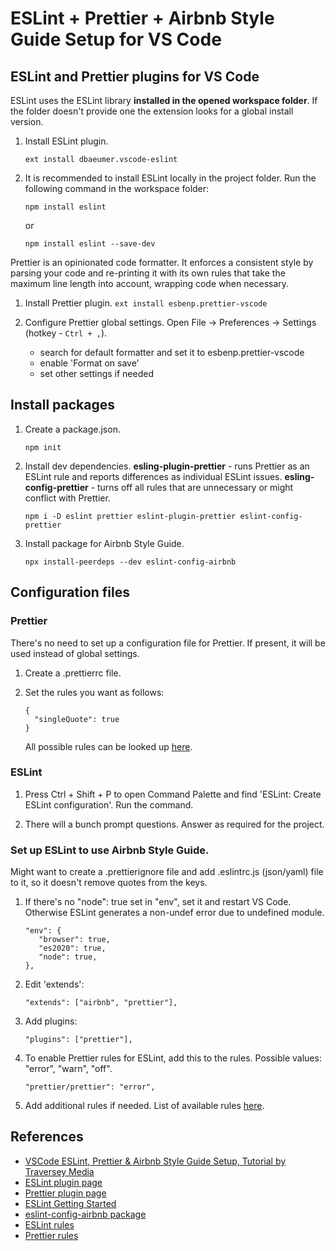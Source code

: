 # ESLint + Prettier + Airbnb Style Guide Setup for VS Code

## ESLint and Prettier plugins for VS Code

ESLint uses the ESLint library **installed in the opened workspace folder**. If the folder doesn't provide one the extension looks for a global install version.

1. Install ESLint plugin.

   `ext install dbaeumer.vscode-eslint`

2. It is recommended to install ESLint locally in the project folder. Run the following command in the workspace folder:

   `npm install eslint`

   or

   `npm install eslint --save-dev`

Prettier is an opinionated code formatter. It enforces a consistent style by parsing your code and re-printing it with its own rules that take the maximum line length into account, wrapping code when necessary.

1.  Install Prettier plugin.
    `ext install esbenp.prettier-vscode`

2.  Configure Prettier global settings. Open File -> Preferences -> Settings (hotkey - `Ctrl + ,`).

    - search for default formatter and set it to esbenp.prettier-vscode
    - enable 'Format on save'
    - set other settings if needed

## Install packages

1. Create a package.json.

   `npm init`

2. Install dev dependencies. **esling-plugin-prettier** - runs Prettier as an ESLint rule and reports differences as individual ESLint issues. **esling-config-prettier** - turns off all rules that are unnecessary or might conflict with Prettier.

   `npm i -D eslint prettier eslint-plugin-prettier eslint-config-prettier`

3. Install package for Airbnb Style Guide.

   `npx install-peerdeps --dev eslint-config-airbnb`

## Configuration files

### Prettier

There's no need to set up a configuration file for Prettier. If present, it will be used instead of global settings.

1. Create a .prettierrc file.

2. Set the rules you want as follows:

   ```
   {
     "singleQuote": true
   }
   ```

   All possible rules can be looked up [here](https://prettier.io/docs/en/options.html).

### ESLint

1. Press Ctrl + Shift + P to open Command Palette and find 'ESLint: Create ESLint configuration'. Run the command.

2. There will a bunch prompt questions. Answer as required for the project.

### Set up ESLint to use Airbnb Style Guide.

Might want to create a .prettierignore file and add .eslintrc.js (json/yaml) file to it, so it doesn't remove quotes from the keys.

1. If there's no "node": true set in "env", set it and restart VS Code. Otherwise ESLint generates a non-undef error due to undefined module.

   ```
   "env": {
      "browser": true,
      "es2020": true,
      "node": true,
   },
   ```

2. Edit 'extends':

   `"extends": ["airbnb", "prettier"],`

3. Add plugins:

   `"plugins": ["prettier"],`

4. To enable Prettier rules for ESLint, add this to the rules. Possible values: "error", "warn", "off".

   `"prettier/prettier": "error",`

5. Add additional rules if needed. List of available rules [here](https://eslint.org/docs/rules/).

## References

- [VSCode ESLint, Prettier & Airbnb Style Guide Setup, Tutorial by Traversey Media](https://www.youtube.com/watch?v=SydnKbGc7W8)
- [ESLint plugin page](https://marketplace.visualstudio.com/items?itemName=dbaeumer.vscode-eslint)
- [Prettier plugin page](https://marketplace.visualstudio.com/items?itemName=esbenp.prettier-vscode)
- [ESLint Getting Started](https://eslint.org/docs/user-guide/getting-started)
- [eslint-config-airbnb package](https://www.npmjs.com/package/eslint-config-airbnb)
- [ESLint rules](https://eslint.org/docs/rules/)
- [Prettier rules](https://prettier.io/docs/en/options.html)
